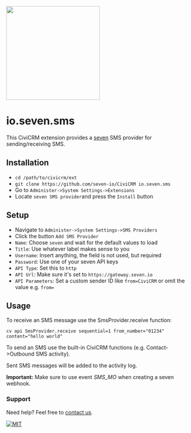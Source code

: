 <img src="https://www.seven.io/wp-content/uploads/Logo.svg" width="250" />

# io.seven.sms

This CiviCRM extension provides a [seven](https://www.seven.io) SMS provider for
sending/receiving SMS.

## Installation

- `cd /path/to/civicrm/ext`
- `git clone https://github.com/seven-io/CiviCRM io.seven.sms`
- Go to `Administer->System Settings->Extensions`
- Locate `seven SMS provider`and press the `Install` button

## Setup

- Navigate to `Administer->System Settings->SMS Providers`
- Click the button `Add SMS Provider`
- `Name`: Choose `seven` and wait for the default values to load
- `Title`: Use whatever label makes sense to you
- `Username`: Insert anything, the field is not used, but required
- `Password`: Use one of your seven API keys
- `API Type`: Set this to `http`
- `API Url`: Make sure it's set to `https://gateway.seven.io`
- `API Parameters`: Set a custom sender ID like `from=CiviCRM` or omit the value
  e.g. `from=`

## Usage

To receive an SMS message use the SmsProvider.receive function:

```cv api SmsProvider.receive sequential=1 from_number="01234" content="hello world" ```

To send an SMS use the built-in CiviCRM functions (e.g. Contact->Outbound SMS activity).

Sent SMS messages will be added to the activity log.

**Important:** Make sure to use event *SMS_MO* when creating a seven webhook.

### Support

Need help? Feel free to [contact us](https://www.seven.io/en/company/contact/).

[![MIT](https://img.shields.io/badge/License-MIT-teal.svg)](LICENSE.txt)

